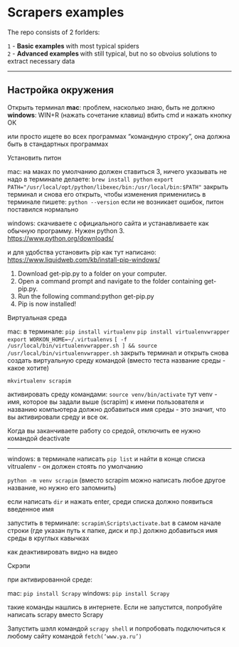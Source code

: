 # Scrapers examples
The repo consists of 2 forlders:

`1` - <b> Basic examples </b> with most typical spiders <br>
`2` - <b> Advanced examples </b> with still typical, but no so obvoius solutions to extract necessary data


__________________________________________________________________________________________________________________

## Настройка окружения
Открыть терминал
<b>mac</b>: проблем, насколько знаю, быть не должно
<b>windows</b>: 
WIN+R (нажать сочетание клавиш)
вбить cmd и нажать кнопку ОК

или просто ищете во всех программах “командную строку”, она должна быть в стандартных программах


Установить питон

mac: 
на маках по умолчанию должен ставиться 3, ничего указывать не надо
в терминале делаете:
`brew install python`
`export PATH="/usr/local/opt/python/libexec/bin:/usr/local/bin:$PATH"`
закрыть терминал и снова его открыть, чтобы изменения применились
в терминале пишете:
`python --version`
если не возникает ошибок, питон поставился нормально

windows: скачиваете с официального сайта и устанавливаете как обычную программу. Нужен python 3. https://www.python.org/downloads/

и для удобства установить pip как тут написано:
https://www.liquidweb.com/kb/install-pip-windows/

1. Download get-pip.py to a folder on your computer.
2. Open a command prompt and navigate to the folder containing get-pip.py.
3. Run the following command:python get-pip.py
4. Pip is now installed!


Виртуальная среда

mac:
в терминале:
`pip install virtualenv`
`pip install virtualenvwrapper`
`export WORKON_HOME=~/.virtualenvs`
`[ -f /usr/local/bin/virtualenvwrapper.sh ] && source /usr/local/bin/virtualenvwrapper.sh`
закрыть терминал и открыть снова
создать виртуальную среду командой (вместо теста название среды - какое хотите)

`mkvirtualenv scrapim`

активировать среду командами:
`source venv/bin/activate`    тут venv - имя, которое вы задали выше (scrapim)
к имени пользователя и названию компьютера должно добавиться имя среды - это значит, что вы активировали среду и все ок.

Когда вы заканчиваете работу со средой, отключить ее нужно командой deactivate
________________________
windows:
в терминале написать `pip list` и найти в конце списка vitrualenv - он должен стоять по умолчанию

`python -m venv scrapim`  (вместо scrapim можно написать любое другое название, но нужно его запомнить)

если написать `dir` и нажать enter, среди списка должно появиться введенное имя

запустить в терминале:
`scrapim\Scripts\activate.bat`
в самом начале строки (где указан путь к папке, диск и пр.) должно добавиться имя среды в круглых кавычках

как деактивировать видно на видео

Скрэпи

при активированной среде:

mac: `pip install Scrapy`
windows: `pip install Scrapy`

такие команды нашлись в интернете. Если не запустится, попробуйте написать scrapy вместо Scrapy


Запустить шэлл командой `scrapy shell` и попробовать подключиться к любому сайту командой `fetch(‘www.ya.ru’)`


